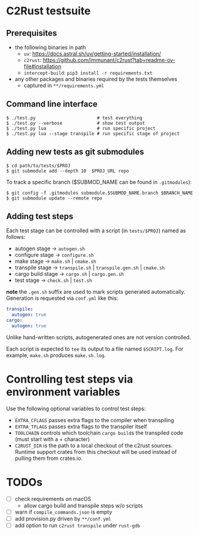 # C2Rust testsuite

## Prerequisites

- the following binaries in path
  + `uv`: https://docs.astral.sh/uv/getting-started/installation/
  + `c2rust`: https://github.com/immunant/c2rust?tab=readme-ov-file#installation
  + `intercept-build`:  `pip3 install -r requirements.txt`
- any other packages and binaries required by the tests themselves
    - captured in `**/requirements.yml`

## Command line interface

    $ ./test.py                       # test everything
    $ ./test.py --verbose             # show test output
    $ ./test.py lua                   # run specific project
    $ ./test.py lua --stage transpile # run specific stage of project


## Adding new tests as git submodules

    $ cd path/to/tests/$PROJ
    $ git submodule add --depth 10  $PROJ_URL repo

To track a specific branch ($SUBMOD_NAME can be found in `.gitmodules`):

    $ git config -f .gitmodules submodule.$SUBMOD_NAME.branch $BRANCH_NAME
    $ git submodule update --remote repo

## Adding test steps

Each test stage can be controlled with a script (in `tests/$PROJ`) named as follows:

- autogen stage -> `autogen.sh`
- configure stage -> `configure.sh`
- make stage ->  `make.sh` | `cmake.sh`
- transpile stage ->  `transpile.sh` | `transpile.gen.sh` | `cmake.sh`
- cargo build stage -> `cargo.sh` | `cargo.gen.sh`
- test stage -> `check.sh` | `test.sh`

**note** the `.gen.sh` suffix are used to mark scripts generated automatically. Generation is requested via `conf.yml` like this:

```yaml
transpile:
  autogen: true
cargo:
  autogen: true
```

Unlike hand-written scripts, autogenerated ones are not version controlled.

Each script is expected to `tee` its output to a file named `$SCRIPT.log`. For example, `make.sh` produces `make.sh.log`.

# Controlling test steps via environment variables

Use the following optional variables to control test steps:

- `EXTRA_CFLAGS` passes extra flags to the compiler when transpiling
- `EXTRA_TFLAGS` passes extra flags to the transpiler itself
- `TOOLCHAIN` controls which toolchain `cargo build`s the transpiled code (must
  start with a + character)
- `C2RUST_DIR` is the path to a local checkout of the c2rust sources. Runtime
  support crates from this checkout will be used instead of pulling them from
  crates.io.

# TODOs
- [ ] check requirements on macOS
  - allow cargo build and transpile steps w/o scripts
- [ ] warn if `compile_commands.json` is empty
- [ ] add provision.py driven by `**/conf.yml`
- [ ] add option to run `c2rust transpile` under `rust-gdb`
